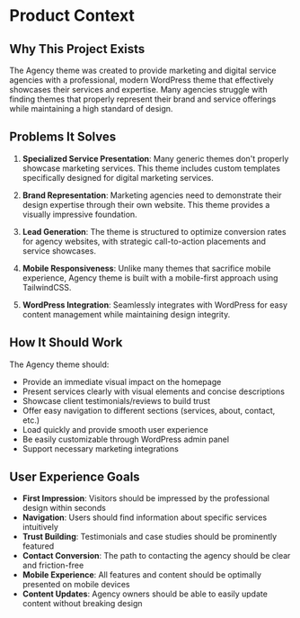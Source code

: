 # Product Context

## Why This Project Exists
The Agency theme was created to provide marketing and digital service agencies with a professional, modern WordPress theme that effectively showcases their services and expertise. Many agencies struggle with finding themes that properly represent their brand and service offerings while maintaining a high standard of design.

## Problems It Solves
1. **Specialized Service Presentation**: Many generic themes don't properly showcase marketing services. This theme includes custom templates specifically designed for digital marketing services.

2. **Brand Representation**: Marketing agencies need to demonstrate their design expertise through their own website. This theme provides a visually impressive foundation.

3. **Lead Generation**: The theme is structured to optimize conversion rates for agency websites, with strategic call-to-action placements and service showcases.

4. **Mobile Responsiveness**: Unlike many themes that sacrifice mobile experience, Agency theme is built with a mobile-first approach using TailwindCSS.

5. **WordPress Integration**: Seamlessly integrates with WordPress for easy content management while maintaining design integrity.

## How It Should Work
The Agency theme should:
- Provide an immediate visual impact on the homepage
- Present services clearly with visual elements and concise descriptions
- Showcase client testimonials/reviews to build trust
- Offer easy navigation to different sections (services, about, contact, etc.)
- Load quickly and provide smooth user experience
- Be easily customizable through WordPress admin panel
- Support necessary marketing integrations

## User Experience Goals
- **First Impression**: Visitors should be impressed by the professional design within seconds
- **Navigation**: Users should find information about specific services intuitively
- **Trust Building**: Testimonials and case studies should be prominently featured
- **Contact Conversion**: The path to contacting the agency should be clear and friction-free
- **Mobile Experience**: All features and content should be optimally presented on mobile devices
- **Content Updates**: Agency owners should be able to easily update content without breaking design 
